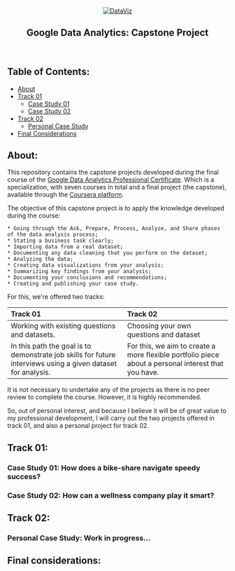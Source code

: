 <p align="center">
  <a href="https://github.com/marcoshsq/Marcos_Henrique_Portfolio">
    <img src="https://github.com/marcoshsq/GoogleDataAnalyticsCapstone/blob/main/Template/Grow%20with%20Google.jpg" alt="DataViz" width="" height="">
  </a>
</p>  
  <h2 align="center">Google Data Analytics: Capstone Project</h2>
</div>
<br>

<h2>Table of Contents:</h2>

- [About](https://github.com/marcoshsq/GoogleDataAnalyticsCapstone#about)
- [Track 01](https://github.com/marcoshsq/GoogleDataAnalyticsCapstone#track-01)
  - [Case Study 01](https://github.com/marcoshsq/GoogleDataAnalyticsCapstone#case-study-01-how-does-a-bike-share-navigate-speedy-success)
  - [Case Study 02](https://github.com/marcoshsq/GoogleDataAnalyticsCapstone#case-study-02-how-can-a-wellness-company-play-it-smart)
- [Track 02](https://github.com/marcoshsq/GoogleDataAnalyticsCapstone#track-02)
  - [Personal Case Study](https://github.com/marcoshsq/GoogleDataAnalyticsCapstone#personal-case-study-work-in-progress) 
- [Final Considerations](https://github.com/marcoshsq/GoogleDataAnalyticsCapstone#final-considerations)

<h2>About:</h2>

This repository contains the capstone projects developed during the final course of the [Google Data Analytics Professional Certificate](https://grow.google/certificates/data-analytics/#?modal_active=none). Which is a specialization, with seven courses in total and a final project (the capstone), available through the [Coursera platform](https://www.coursera.org/professional-certificates/google-data-analytics?utm_source=google&utm_medium=institutions&utm_campaign=gwgsite&_ga=2.9421750.2040741674.1653285212-1302159354.1638532535).

The objective of this capstone project is to apply the knowledge developed during the course:

    * Going through the Ask, Prepare, Process, Analyze, and Share phases of the data analysis process;
    * Stating a business task clearly;
    * Importing data from a real dataset;
    * Documenting any data cleaning that you perform on the dataset;
    * Analyzing the data;
    * Creating data visualizations from your analysis;
    * Summarizing key findings from your analysis;
    * Documenting your conclusions and recommendations;
    * Creating and publishing your case study.

For this, we're offered two tracks:

| Track 01 | Track 02 |
| :-- | :-- |
| Working with existing questions and datasets. | Choosing your own questions and dataset |
| In this path the goal is to demonstrate job skills for future interviews using a given dataset for analysis. | For this, we aim to create a more flexible portfolio piece about a personal interest that you have. |

It is not necessary to undertake any of the projects as there is no peer review to complete the course. However, it is highly recommended.

So, out of personal interest, and because I believe it will be of great value to my professional development, I will carry out the two projects offered in track 01, and also a personal project for track 02.

##

<h2>Track 01:</h2>

<h3>Case Study 01: How does a bike-share navigate speedy success?</h3>

<h3>Case Study 02: How can a wellness company play it smart?</h3>

<h2>Track 02:</h2>

<h3>Personal Case Study: Work in progress...</h3>

<h2>Final considerations:</h2>
